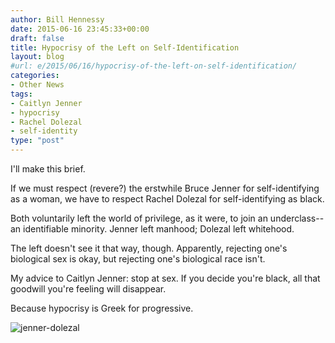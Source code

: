 ```yaml
---
author: Bill Hennessy
date: 2015-06-16 23:45:33+00:00
draft: false
title: Hypocrisy of the Left on Self-Identification
layout: blog
#url: e/2015/06/16/hypocrisy-of-the-left-on-self-identification/
categories:
- Other News
tags:
- Caitlyn Jenner
- hypocrisy
- Rachel Dolezal
- self-identity
type: "post"
---
```


I'll make this brief.

If we must respect (revere?) the erstwhile Bruce Jenner for self-identifying as a woman, we have to respect Rachel Dolezal for self-identifying as black.

Both voluntarily left the world of privilege, as it were, to join an underclass--an identifiable minority. Jenner left manhood; Dolezal left whitehood.

The left doesn't see it that way, though. Apparently, rejecting one's biological sex is okay, but rejecting one's biological race isn't.

My advice to Caitlyn Jenner: stop at sex. If you decide you're black, all that goodwill you're feeling will disappear.

Because hypocrisy is Greek for progressive.

![jenner-dolezal](https://hennessysview.com/wp-content/uploads/2015/06/jenner-dolezal.png)

